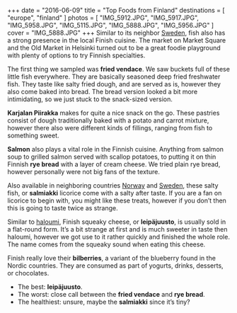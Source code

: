 +++
date    = "2016-06-09"
title   = "Top Foods from Finland"
destinations = [ "europe", "finland" ]
photos = [
  "IMG_5912.JPG", "IMG_5917.JPG", "IMG_5958.JPG", "IMG_5115.JPG", "IMG_5888.JPG",
  "IMG_5956.JPG"
]
cover = "IMG_5888.JPG"
+++
Similar to its neighbor [Sweden](/top-foods-from-sweden/), fish also has a strong presence in the local Finish cuisine. The market on Market Square and the Old Market in Helsinki turned out to be a great foodie playground with plenty of options to try Finnish specialties.
<!--more-->
The first thing we sampled was **fried vendace**. We saw buckets full of these little fish everywhere. They are basically seasoned deep fried freshwater fish. They taste like salty fried dough, and are served as is, however they also come baked into bread. The bread version looked a bit more intimidating, so we just stuck to the snack-sized version.

**Karjalan Piirakka** makes for quite a nice snack on the go. These pastries consist of dough traditionally baked with a potato and carrot mixture, however there also were different kinds of fillings, ranging from fish to something sweet.

**Salmon** also plays a vital role in the Finnish cuisine. Anything from salmon soup to grilled salmon served with scallop potatoes, to putting it on thin Finnish **rye bread** with a layer of cream cheese. We tried plain rye bread, however personally were not big fans of the texture.

Also available in neighboring countries [Norway](/top-foods-from-norway/) and [Sweden](/top-foods-from-sweden/), these salty fish, or **salmiakki** licorice come with a salty after taste. If you are a fan on licorice to begin with, you might like these treats, however if you don’t then this is going to taste twice as strange.

Similar to [haloumi](/top-foods-from-australia/), Finish squeaky cheese, or **leipäjuusto**, is usually sold in a flat-round form. It’s a bit strange at first and is much sweeter in taste then haloumi, however we got use to it rather quickly and finished the whole role. The name comes from the squeaky sound when eating this cheese.

Finish really love their **bilberries**, a variant of the blueberry found in the Nordic countries. They are consumed as part of yogurts, drinks, desserts, or chocolates.

* The best: **leipäjuusto**.
* The worst: close call between the **fried vendace** and **rye bread**.
* The healthiest: unsure, maybe the **salmiakki** since it’s tiny?